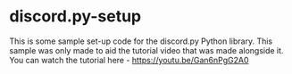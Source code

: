 # discord.py-setup

This is some sample set-up code for the discord.py Python library.
This sample was only made to aid the tutorial video that was made alongside it.
You can watch the tutorial here - https://youtu.be/Gan6nPgG2A0
